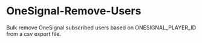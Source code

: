 # OneSignal-Remove-Users
Bulk remove OneSignal subscribed users based on ONESIGNAL_PLAYER_ID from a csv export file.
